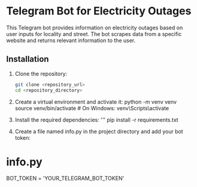 # Telegram Bot for Electricity Outages

This Telegram bot provides information on electricity outages based on user inputs for locality and street. The bot scrapes data from a specific website and returns relevant information to the user.

## Installation

1. Clone the repository:

   ```bash
   git clone <repository_url>
   cd <repository_directory>
   
2. Create a virtual environment and activate it:
  python -m venv venv
  source venv/bin/activate   # On Windows: venv\Scripts\activate

3. Install the required dependencies:
   '''
   pip install -r requirements.txt

4. Create a file named info.py in the project directory and add your bot token:

  # info.py
  BOT_TOKEN = 'YOUR_TELEGRAM_BOT_TOKEN'
